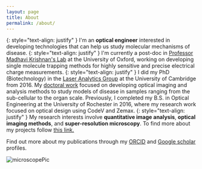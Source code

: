 ```yaml
---
layout: page
title: About
permalink: /about/
---
```

{: style="text-align: justify" }
I'm an **optical engineer** interested in developing technologies that can help us study molecular mechanisms of disease.
{: style="text-align: justify" }
I'm currently a post-doc in [Professor Madhavi Krishnan's Lab](http://krishnan.chem.ox.ac.uk/) at the University of Oxford, working on developing single molecule trapping methods for highly sensitive and precise electrical charge measurements.
{: style="text-align: justify" }
I did my PhD (Biotechnology) in the [Laser Analytics Group](https://laser.ceb.cam.ac.uk/) at the University of Cambridge from 2016. My [doctoral work](https://doi.org/10.17863/CAM.62879) focused on developing optical imaging and analysis methods to study models of disease in samples ranging from the sub-cellular to the organ scale. Previously, I completed my B.S. in Optical Engineering at the University of Rochester in 2016, where my research work focused on optical design using CodeV and Zemax.
{: style="text-align: justify" }
My research interests involve **quantitative image analysis**, **optical imaging methods**, and **super-resolution microscopy**. To find more about my projects follow [this link.]({{site.baseurl}}/)

Find out more about my publications through my [ORCID](https://orcid.org/0000-0002-7879-6761) and [Google scholar](https://scholar.google.co.uk/citations?user=87Vs10IAAAAJ&hl=en) profiles.

![microscopePic]({{site.baseurl}}/files/microscopePVR.jpg)
<!--- ![Headshot]({{site.baseurl}}/files/PPVRHeadshot2.jpg)-->

<!--- You can find my [CV here.]({{site.baseurl}}/files/Vallejo-Ramirez-Pedro-resume-Jan2020.pdf) -->
